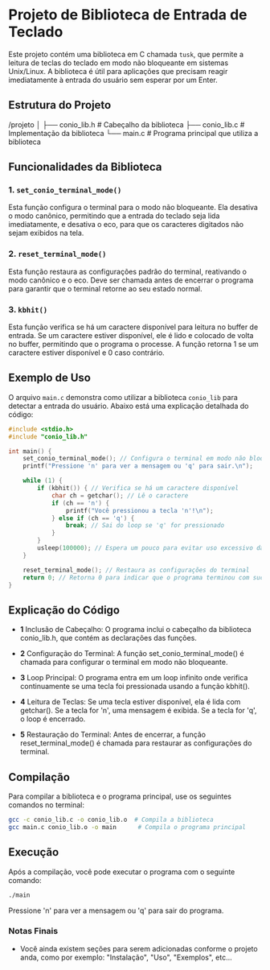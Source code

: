 # Projeto de Biblioteca de Entrada de Teclado

Este projeto contém uma biblioteca em C chamada `tusk`, que permite a leitura de teclas do teclado em modo não bloqueante em sistemas Unix/Linux. A biblioteca é útil para aplicações que precisam reagir imediatamente à entrada do usuário sem esperar por um Enter.

## Estrutura do Projeto

/projeto 
│
├── conio_lib.h # Cabeçalho da biblioteca 
├── conio_lib.c # Implementação da biblioteca 
└── main.c # Programa principal que utiliza a biblioteca

## Funcionalidades da Biblioteca

### 1. `set_conio_terminal_mode()`

Esta função configura o terminal para o modo não bloqueante. Ela desativa o modo canônico, permitindo que a entrada do teclado seja lida imediatamente, e desativa o eco, para que os caracteres digitados não sejam exibidos na tela.

### 2. `reset_terminal_mode()`

Esta função restaura as configurações padrão do terminal, reativando o modo canônico e o eco. Deve ser chamada antes de encerrar o programa para garantir que o terminal retorne ao seu estado normal.

### 3. `kbhit()`

Esta função verifica se há um caractere disponível para leitura no buffer de entrada. Se um caractere estiver disponível, ele é lido e colocado de volta no buffer, permitindo que o programa o processe. A função retorna 1 se um caractere estiver disponível e 0 caso contrário.

## Exemplo de Uso

O arquivo `main.c` demonstra como utilizar a biblioteca `conio_lib` para detectar a entrada do usuário. Abaixo está uma explicação detalhada do código:

```c
#include <stdio.h>
#include "conio_lib.h"

int main() {
    set_conio_terminal_mode(); // Configura o terminal em modo não bloqueante
    printf("Pressione 'n' para ver a mensagem ou 'q' para sair.\n");

    while (1) {
        if (kbhit()) { // Verifica se há um caractere disponível
            char ch = getchar(); // Lê o caractere
            if (ch == 'n') {
                printf("Você pressionou a tecla 'n'!\n");
            } else if (ch == 'q') {
                break; // Sai do loop se 'q' for pressionado
            }
        }
        usleep(100000); // Espera um pouco para evitar uso excessivo da CPU
    }

    reset_terminal_mode(); // Restaura as configurações do terminal
    return 0; // Retorna 0 para indicar que o programa terminou com sucesso
}
```

## Explicação do Código

- **1** Inclusão de Cabeçalho: O programa inclui o cabeçalho da biblioteca conio_lib.h, que contém as declarações das funções.

- **2** Configuração do Terminal: A função set_conio_terminal_mode() é chamada para configurar o terminal em modo não bloqueante.

- **3** Loop Principal: O programa entra em um loop infinito onde verifica continuamente se uma tecla foi pressionada usando a função kbhit().

- **4** Leitura de Teclas: Se uma tecla estiver disponível, ela é lida com getchar(). Se a tecla for 'n', uma mensagem é exibida. Se a tecla for 'q', o loop é encerrado.

- **5** Restauração do Terminal: Antes de encerrar, a função reset_terminal_mode() é chamada para restaurar as configurações do terminal.


## Compilação

Para compilar a biblioteca e o programa principal, use os seguintes comandos no terminal:

```bash
gcc -c conio_lib.c -o conio_lib.o  # Compila a biblioteca
gcc main.c conio_lib.o -o main      # Compila o programa principal
```

## Execução

Após a compilação, você pode executar o programa com o seguinte comando:

```bash
./main
```

Pressione 'n' para ver a mensagem ou 'q' para sair do programa.

### Notas Finais

- Você ainda existem seções para serem adicionadas conforme o projeto anda, como por exemplo: "Instalação", "Uso", "Exemplos", etc...
